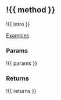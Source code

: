 <br>

<h2><a name="!{{ id }}"></a>!{{ method }}</h2>
!{{ intro }}

<a name="!{{ id }}-example" href="https://github.com/imaginate/vitals/blob/master/test/methods/!{{ main }}/!{{ method }}.js">Examples</a>

<h3><a name="!{{ id }}-params"></a>Params</h3>
!{{ params }}

<h3><a name="!{{ id }}-returns"></a>Returns</h3>
!{{ returns }}

